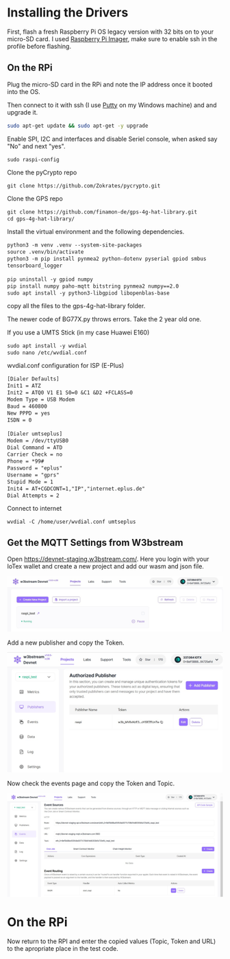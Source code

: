 # Installing the Drivers

First, flash a fresh Raspberry Pi OS legacy version with 32 bits on to your micro-SD card. I used [Raspberry Pi Imager](https://www.raspberrypi.com/software/), make sure to enable ssh in the profile before flashing.

## On the RPi

Plug the micro-SD card in the RPi and note the IP address once it booted into the OS. 

Then connect to it with ssh (I use [Putty](https://www.putty.org/) on my Windows machine) and and upgrade it.

```bash
sudo apt-get update && sudo apt-get -y upgrade
```

Enable SPI, I2C and interfaces and disable Seriel console, when asked say "No" and next "yes". 
```
sudo raspi-config
```

Clone the pyCrypto repo
```
git clone https://github.com/Zokrates/pycrypto.git
```

Clone the GPS repo
```
git clone https://github.com/finamon-de/gps-4g-hat-library.git
cd gps-4g-hat-library/
```
Install the virtual environment and the following dependencies.

```
python3 -m venv .venv --system-site-packages
source .venv/bin/activate
python3 -m pip install pynmea2 python-dotenv pyserial gpiod smbus tensorboard_logger

pip uninstall -y gpiod numpy
pip install numpy paho-mqtt bitstring pynmea2 numpy==2.0
sudo apt install -y python3-libgpiod libopenblas-base

```

copy all the files to the gps-4g-hat-library folder.

The newer code of BG77X.py throws errors. Take the 2 year old one.

If you use a UMTS Stick (in my case Huawei E160)
```
sudo apt install -y wvdial
sudo nano /etc/wvdial.conf
```
wvdial.conf configuration for ISP (E-Plus)
```
[Dialer Defaults]
Init1 = ATZ
Init2 = ATQ0 V1 E1 S0=0 &C1 &D2 +FCLASS=0
Modem Type = USB Modem
Baud = 460800
New PPPD = yes
ISDN = 0

[Dialer umtseplus]
Modem = /dev/ttyUSB0
Dial Command = ATD
Carrier Check = no
Phone = *99#
Password = "eplus"
Username = "gprs"
Stupid Mode = 1
Init4 = AT+CGDCONT=1,"IP","internet.eplus.de"
Dial Attempts = 2
```
Connect to internet
```
wvdial -C /home/user/wvdial.conf umtseplus
```


## Get the MQTT Settings from W3bstream

Open https://devnet-staging.w3bstream.com/. Here you login with your IoTex wallet and create a new project and add our wasm and json file.

![screenshot: new_project](./screenshots/1_new_project.jpg)

Add a new publisher and copy the Token.

![screenshot: add_publisher](./screenshots/2_add_publisher.jpg)

Now check the events page and copy the Token and Topic.

![screenshot: sources_routing](./screenshots/3_sources_routing.jpg)


# On the RPi

Now return to the RPI and enter the copied values (Topic, Token and URL) to the apropriate place in the test code.
